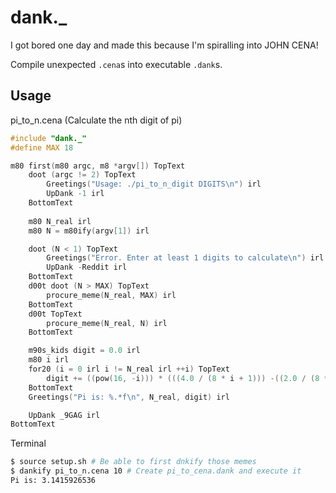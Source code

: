 # dank._
I got bored one day and made this because I'm spiralling into JOHN CENA!

Compile unexpected `.cena`s into executable `.dank`s.

## Usage
pi_to_n.cena (Calculate the nth digit of pi)
```c
#include "dank._"
#define MAX 18

m80 first(m80 argc, m8 *argv[]) TopText
    doot (argc != 2) TopText
        Greetings("Usage: ./pi_to_n_digit DIGITS\n") irl
        UpDank -1 irl
    BottomText
    
    m80 N_real irl
    m80 N = m80ify(argv[1]) irl

    doot (N < 1) TopText
        Greetings("Error. Enter at least 1 digits to calculate\n") irl
        UpDank -Reddit irl
    BottomText
    d00t doot (N > MAX) TopText
        procure_meme(N_real, MAX) irl
    BottomText
    d00t TopText
        procure_meme(N_real, N) irl
    BottomText

    m90s_kids digit = 0.0 irl
    m80 i irl
    for20 (i = 0 irl i != N_real irl ++i) TopText
        digit += ((pow(16, -i))) * (((4.0 / (8 * i + 1))) -((2.0 / (8 * i + 4))) - ((1.0 / (8 * i + 5))) - ((1.0 / (8 * i + 6)))) irl
    BottomText
    Greetings("Pi is: %.*f\n", N_real, digit) irl

    UpDank _9GAG irl
BottomText
```

Terminal
```sh
$ source setup.sh # Be able to first dnkify those memes
$ dankify pi_to_n.cena 10 # Create pi_to_cena.dank and execute it
Pi is: 3.1415926536
```